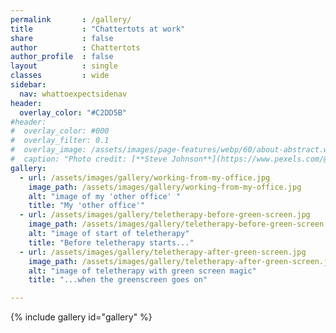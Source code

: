```yaml
---
permalink       : /gallery/
title           : "Chattertots at work"
share           : false
author          : Chattertots
author_profile  : false
layout          : single
classes         : wide
sidebar:
  nav: whattoexpectsidenav
header:
  overlay_color: "#C2DD5B"
#header:
#  overlay_color: #000
#  overlay_filter: 0.1
#  overlay_image: /assets/images/page-features/webp/60/about-abstract.webp
#  caption: "Photo credit: [**Steve Johnson**](https://www.pexels.com/@steve)"
gallery:
  - url: /assets/images/gallery/working-from-my-office.jpg
    image_path: /assets/images/gallery/working-from-my-office.jpg
    alt: "image of my 'other office' "
    title: "My 'other office'"
  - url: /assets/images/gallery/teletherapy-before-green-screen.jpg
    image_path: /assets/images/gallery/teletherapy-before-green-screen.jpg
    alt: "image of start of teletherapy"
    title: "Before teletherapy starts..."
  - url: /assets/images/gallery/teletherapy-after-green-screen.jpg
    image_path: /assets/images/gallery/teletherapy-after-green-screen.jpg
    alt: "image of teletherapy with green screen magic"
    title: "...when the greenscreen goes on"

---
```

{% include gallery id="gallery" %}
